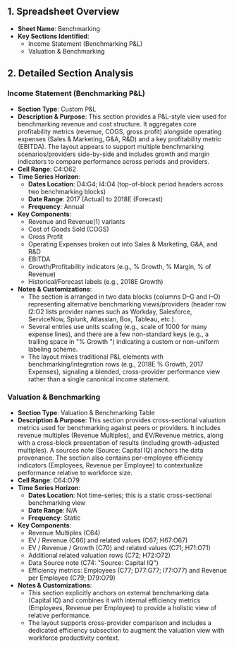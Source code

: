 ## 1. Spreadsheet Overview
- **Sheet Name**: Benchmarking
- **Key Sections Identified**:
  - Income Statement (Benchmarking P&L)
  - Valuation & Benchmarking

## 2. Detailed Section Analysis

### Income Statement (Benchmarking P&L)
- **Section Type**: Custom P&L
- **Description & Purpose**: This section provides a P&L-style view used for benchmarking revenue and cost structure. It aggregates core profitability metrics (revenue, COGS, gross profit) alongside operating expenses (Sales & Marketing, G&A, R&D) and a key profitability metric (EBITDA). The layout appears to support multiple benchmarking scenarios/providers side-by-side and includes growth and margin indicators to compare performance across periods and providers.
- **Cell Range**: C4:O62
- **Time Series Horizon**:
  - **Dates Location**: D4:G4; I4:O4 (top-of-block period headers across two benchmarking blocks)
  - **Date Range**: 2017 (Actual) to 2018E (Forecast)
  - **Frequency**: Annual
- **Key Components**: 
  - Revenue and Revenue(1) variants
  - Cost of Goods Sold (COGS)
  - Gross Profit
  - Operating Expenses broken out into Sales & Marketing, G&A, and R&D
  - EBITDA
  - Growth/Profitability indicators (e.g., % Growth, % Margin, % of Revenue)
  - Historical/Forecast labels (e.g., 2018E Growth)
- **Notes & Customizations**: 
  - The section is arranged in two data blocks (columns D–G and I–O) representing alternative benchmarking views/providers (header row I2:O2 lists provider names such as Workday, Salesforce, ServiceNow, Splunk, Atlassian, Box, Tableau, etc.).
  - Several entries use units scaling (e.g., scale of 1000 for many expense lines), and there are a few non-standard keys (e.g., a trailing space in "% Growth ") indicating a custom or non-uniform labeling scheme.
  - The layout mixes traditional P&L elements with benchmarking/integration rows (e.g., 2018E % Growth, 2017 Expenses), signaling a blended, cross-provider performance view rather than a single canonical income statement.
  
### Valuation & Benchmarking
- **Section Type**: Valuation & Benchmarking Table
- **Description & Purpose**: This section provides cross-sectional valuation metrics used for benchmarking against peers or providers. It includes revenue multiples (Revenue Multiples), and EV/Revenue metrics, along with a cross-block presentation of results (including growth-adjusted multiples). A sources note (Source: Capital IQ) anchors the data provenance. The section also contains per-employee efficiency indicators (Employees, Revenue per Employee) to contextualize performance relative to workforce size.
- **Cell Range**: C64:O79
- **Time Series Horizon**:
  - **Dates Location**: Not time-series; this is a static cross-sectional benchmarking view
  - **Date Range**: N/A
  - **Frequency**: Static
- **Key Components**:
  - Revenue Multiples (C64)
  - EV / Revenue (C66) and related values (C67; H67:O67)
  - EV / Revenue / Growth (C70) and related values (C71; H71:O71)
  - Additional related valuation rows (C72; H72:O72)
  - Data Source note (C74: "Source: Capital IQ")
  - Efficiency metrics: Employees (C77; D77:G77; I77:O77) and Revenue per Employee (C79; D79:O79)
- **Notes & Customizations**:
  - This section explicitly anchors on external benchmarking data (Capital IQ) and combines it with internal efficiency metrics (Employees, Revenue per Employee) to provide a holistic view of relative performance.
  - The layout supports cross-provider comparison and includes a dedicated efficiency subsection to augment the valuation view with workforce productivity context.